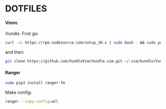 # DOTFILES

#### Vimrc

Vundle. First go:
```bash
curl -sL https://rpm.nodesource.com/setup_10.x | sudo bash - && sudo yum install nodejs cmake python3-pip
```

and then:

```bash
git clone https://github.com/VundleVim/Vundle.vim.git ~/.vim/bundle/Vundle.vim
```

#### Ranger
```bash
sudo pip3 install ranger-fm
```

Make config:
```bash
ranger --copy-config=all
```

